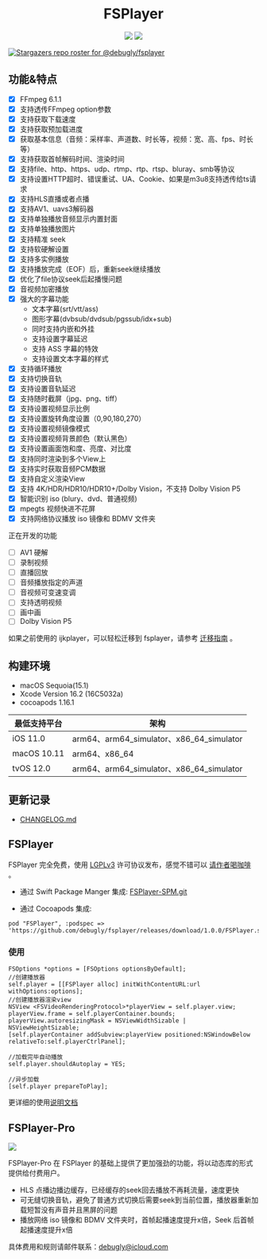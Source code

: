 <div align="center">
<!--   <img alt="fsplayer" src="./primary-wide.png"> -->
  <h1>FSPlayer</h1>
  <img src="https://github.com/debugly/fsplayer/actions/workflows/apple.yml/badge.svg">
  <img src="https://img.shields.io/badge/Platform-%20iOS%20macOS%20tvOS%20-blue.svg">
</div>

[![Stargazers repo roster for @debugly/fsplayer](https://reporoster.com/stars/debugly/fsplayer)](https://github.com/debugly/fsplayer/stargazers)

## 功能&特点

- [x] FFmpeg 6.1.1
- [x] 支持透传FFmpeg option参数
- [x] 支持获取下载速度
- [x] 支持获取预加载进度
- [x] 获取基本信息（音频：采样率、声道数、时长等，视频：宽、高、fps、时长等）
- [x] 支持获取首帧解码时间、渲染时间
- [x] 支持file、http、https、udp、rtmp、rtp、rtsp、bluray、smb等协议
- [x] 支持设置HTTP超时、错误重试、UA、Cookie、如果是m3u8支持透传给ts请求
- [x] 支持HLS直播或者点播
- [x] 支持AV1、uavs3解码器
- [x] 支持单独播放音频显示内置封面
- [x] 支持单独播放图片
- [x] 支持精准 seek
- [x] 支持软硬解设置
- [x] 支持多实例播放
- [x] 支持播放完成（EOF）后，重新seek继续播放
- [x] 优化了file协议seek后起播慢问题
- [x] 音视频加密播放
- [x] 强大的字幕功能
  - 文本字幕(srt/vtt/ass)
  - 图形字幕(dvbsub/dvdsub/pgssub/idx+sub)
  - 同时支持内嵌和外挂
  - 支持设置字幕延迟
  - 支持 ASS 字幕的特效
  - 支持设置文本字幕的样式
- [x] 支持循环播放
- [x] 支持切换音轨
- [x] 支持设置音轨延迟
- [x] 支持随时截屏（jpg、png、tiff）
- [x] 支持设置视频显示比例
- [x] 支持设置旋转角度设置（0,90,180,270）
- [x] 支持设置视频镜像模式
- [x] 支持设置视频背景颜色（默认黑色）
- [x] 支持设置画面饱和度、亮度、对比度
- [x] 支持同时渲染到多个View上
- [x] 支持实时获取音频PCM数据
- [x] 支持自定义渲染View
- [x] 支持 4K/HDR/HDR10/HDR10+/Dolby Vision，不支持 Dolby Vision P5
- [x] 智能识别 iso (blury、dvd、普通视频)
- [x] mpegts 视频快进不花屏
- [x] 支持网络协议播放 iso 镜像和 BDMV 文件夹

正在开发的功能

- [ ] AV1 硬解
- [ ] 录制视频
- [ ] 直播回放
- [ ] 音频播放指定的声道
- [ ] 音视频可变速变调
- [ ] 支持透明视频
- [ ] 画中画
- [ ] Dolby Vision P5

如果之前使用的 ijkplayer，可以轻松迁移到 fsplayer，请参考 [迁移指南](./doc/migration.md) 。

## 构建环境

- macOS Sequoia(15.1)
- Xcode Version 16.2 (16C5032a)
- cocoapods 1.16.1

| 最低支持平台    | 架构  |
| ----------- | -------------------------------------- |
| iOS 11.0    | arm64、arm64_simulator、x86_64_simulator |
| macOS 10.11 | arm64、x86_64                           |
| tvOS 12.0   | arm64、arm64_simulator、x86_64_simulator |

## 更新记录

- [CHANGELOG.md](CHANGELOG.md)

## FSPlayer

FSPlayer 完全免费，使用 [LGPLv3](./COPYING.LGPLv3) 许可协议发布，感觉不错可以 [请作者喝咖啡](./Donate.md) 。

- 通过 Swift Package Manger 集成: [FSPlayer-SPM.git](https://github.com/debugly/FSPlayer-SPM.git)

- 通过 Cocoapods 集成:

```
pod "FSPlayer", :podspec => 'https://github.com/debugly/fsplayer/releases/download/1.0.0/FSPlayer.spec.json'
```

### 使用

```
FSOptions *options = [FSOptions optionsByDefault];
//创建播放器
self.player = [[FSPlayer alloc] initWithContentURL:url withOptions:options];
//创建播放器渲染view
NSView <FSVideoRenderingProtocol>*playerView = self.player.view;
playerView.frame = self.playerContainer.bounds;
playerView.autoresizingMask = NSViewWidthSizable | NSViewHeightSizable;
[self.playerContainer addSubview:playerView positioned:NSWindowBelow relativeTo:self.playerCtrlPanel];

//加载完毕自动播放
self.player.shouldAutoplay = YES;

//异步加载
[self.player prepareToPlay];
```

更详细的使用[说明文档](https://fsplayer.debugly.cn/manuals/getting-started.html)

## FSPlayer-Pro

<img src="https://img.shields.io/badge/FSPlayer%20Pro-%F0%9F%91%8D%F0%9F%8F%BB-blue">

FSPlayer-Pro 在 FSPlayer 的基础上提供了更加强劲的功能，将以动态库的形式提供给付费用户。

- HLS 点播边播边缓存，已经缓存的seek回去播放不再耗流量，速度更快
- 可无缝切换音轨，避免了普通方式切换后需要seek到当前位置，播放器重新加载短暂没有声音并且黑屏的问题
- 播放网络 iso 镜像和 BDMV 文件夹时，首帧起播速度提升x倍，Seek 后首帧起播速度提升x倍

具体费用和规则请邮件联系：[debugly@icloud.com](mailto:debugly@icloud.com)
